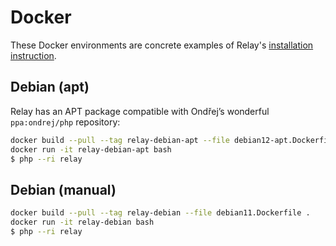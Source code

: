 # Docker

These Docker environments are concrete examples of Relay's [installation instruction](https://relay.so/docs/installation).

## Debian (apt)

Relay has an APT package compatible with Ondřej’s wonderful `ppa:ondrej/php` repository:

```bash
docker build --pull --tag relay-debian-apt --file debian12-apt.Dockerfile .
docker run -it relay-debian-apt bash
$ php --ri relay
```

## Debian (manual)

```bash
docker build --pull --tag relay-debian --file debian11.Dockerfile .
docker run -it relay-debian bash
$ php --ri relay
```
